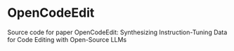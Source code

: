 # OpenCodeEdit
Source code for paper OpenCodeEdit: Synthesizing Instruction-Tuning Data for Code Editing with Open-Source LLMs
